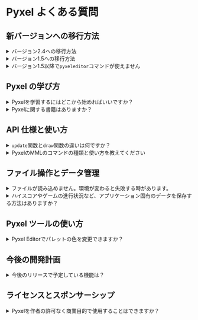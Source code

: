 # Pyxel よくある質問

## 新バージョンへの移行方法

<details>
<summary>バージョン2.4への移行方法</summary>

Pyxel 2.4 ではサウンドエンジンと MML 文法が刷新されています。<br>
コードをバージョン 2.4 に対応させるには、以下の変更を行ってください。

- Tone クラスの `waveform` フィールドを `wavetable` にリネームする
- `play` 関数、`playm` 関数の `tick` 引数を `sec`（小数形式の秒数）に変更する
- `play_pos` 関数の戻り値が `(sound_no, sec)` に変わったことに対応する
- Sound クラス、Music クラスの `save` 関数の `count` 引数を `sec` に変更する
- サウンドの再生秒数が必要な場合は、Sound クラスの `total_sec` 関数を利用する
- Sound クラスの `mml` 関数には新 MML 文法に沿ったコードを指定する
- 旧 MML 文法 を使用する場合は、Sound クラスの `old_mml` 関数を使用する
- `save`、`load` 関数の `exclude_xxx` オプションを `ignore_xxx` に変更する
- `save`、`load` 関数の `include_xxx` オプションの指定を削除する

新しい MML 文法は後述の「Pyxel の MML の使い方」を参照してください。

</details>

<details>
<summary>バージョン1.5への移行方法</summary>

コードをバージョン 1.5 に対応させるには、以下の変更を行ってください。

- `init` の `caption` オプションを `title` にリネームする
- `init` の `scale` オプションを `display_scale` にリネームする
- `init` から `palette` オプションを削除する (初期化後に `colors` 配列でパレットカラーを変更できます)
- `init` から `fullscreen` オプションを削除する (初期化後に `fullscreen` 関数でフルスクリーンを切り替えることができます)
- キー名の未定義エラーが発生した場合、[キー定義](https://github.com/kitao/pyxel/blob/main/python/pyxel/__init__.pyi) に従ってキー名をリネームする
- `Image` クラスおよび `Tilemap` クラスの `get` と `set` をそれぞれ `pget` と `pset` に変更する
- `bltm` の `u`, `v`, `w`, `h` パラメータを 8 倍に変更する (`bltm` はピクセル単位で動作するようになりました)
- `Sound` および `Music` クラスのメンバーとメソッドを新しい名前に更新する

</details>

<details>
<summary>バージョン1.5以降で<code>pyxeleditor</code>コマンドが使えません</summary>

バージョン 1.5 以降、Pyxel のツールは`pyxel`コマンドに統合されました。リソースエディタにアクセスするには、次のコマンドを使用してください： `pyxel edit [PYXEL_RESOURCE_FILE]`

</details>

## Pyxel の学び方

<details>
<summary>Pyxelを学習するにはどこから始めればいいですか？</summary>

Pyxel のサンプルコードを 01、05、03、04、02 の順に試すのがおすすめです。

</details>

<details>
<summary>Pyxelに関する書籍はありますか？</summary>

日本語版のみですが、[公式の書籍](https://gihyo.jp/book/2025/978-4-297-14657-3)が発売されています。

</details>

## API 仕様と使い方

<details>
<summary><code>update</code>関数と<code>draw</code>関数の違いは何ですか？</summary>

`update`関数は毎フレーム呼び出されますが、`draw`関数は処理時間が許容限界を超えた場合にスキップされることがあります。Pyxel はこの設計により、レンダリング負荷や OS の割り込み処理の影響を軽減して、滑らかなアニメーションを実現しています。

</details>

<details>
<summary>PyxelのMMLのコマンドの種類と使い方を教えてください</summary>

Sound クラスの `mml` 関数で使えるコマンドの種類は以下のとおりです。

- `T <bpm>`(1-)<br>
  テンポ (BPM) を指定する。デフォルトは 120。<br>

- `Q <gate_time>`(0-32)<br>
  ゲートタイム（発音する長さ）を指定する。32 で音の切れ目がなくなり、1 で最も短くなる。デフォルトは 28。

- `@ <tone_index>`(0-)<br>
  音色番号（初期状態では 0:Triangle / 1:Square / 2:Pulse / 3:Noise）を指定する。デフォルトは 0。

- `V <vol>`(0-127)<br>
  音量を指定する。デフォルトは 100。

- `K <key_offset>`(整数)<br>
  トランスポーズ量（音程オフセット）を半音単位で指定する。12 で音程が 1 オクターブ上がる。デフォルトは 0。

- `Y <offset_cents>`(整数)<br>
  デチューン（音程ずれ）を cent 単位で指定する。100 で半音上がり、-100 で半音下がる。デフォルトは 0。

- `@ENV <slot>`(0-)<br>
  エンベロープ（音量変化のカーブ）のスロットを切り替える。0 を指定するとオフになる。

- `@ENV <slot> { init_vol, dur_ticks1, vol1, dur_ticks2, vol2, ... }`<br>
  指定したスロットのエンベロープを設定して切り替える。スロット 0 は指定できない。<br>
  { }内は、「初期音量 (最初の 1 回のみ)」の後、「区間の長さ (tick)、音量 (vol)」を繰り返し指定する。1 tick は 4 分音符を 48 等分した長さ。<br>
  例：`@ENV 1 { 30, 20, 100, 50, 0 }`（音量を 30 から 20 tick かけて 100 にした後, 50 tick かけて 0 に変化させる）

- `@VIB <slot>`(0-)<br>
  ビブラート（音程を揺らすエフェクト）のスロットを切り替える。0 を指定するとオフになる。

- `@VIB <slot> { delay_ticks, period_ticks, depth_cents }` <br>
  指定したスロットのビブラートを設定して切り替える。スロット 0 は指定できない。<br>
  { }内は「ディレイ時間 (tick)、周期 (tick)、深さ (cent)」をこの順で指定する。1 tick は 4 分音符を 48 等分した長さ。<br>
  例：`@VIB 1 {24, 12, 100}`（24 tick 経過後、12 tick 周期でプラス半音からマイナス半音の範囲で音程を揺らす）

- `@GLI <slot>`(0-)<br>
  グライド（音程変化のエフェクト）のスロットを切り替える。0 を指定するとオフになる。

- `@GLI <slot> { offset_cents, dur_ticks }` <br>
  { }内は「最初の音程変化量 (cent)、0 に戻るまでの時間 (tick)」を指定する。1 tick は 4 分音符を 48 等分した長さ。<br>
  例：`@GLI 1 { -100, 24 }`（半音下から始まり、24 tick かけて本来の音程に戻る）

- `O <oct>`(-1 - 9)<br>
  オクターブを指定する。`O4`の A の音が 440 Hz になる。デフォルトは 4。

- `>`<br>
  オクターブを 1 上げる。最大 9。

- `<`<br>
  オクターブを 1 下げる。最小 -1。

- `L <len>`(1-192)<br>
  音符と休符のデフォルトの長さを指定する。L4 が 4 分音符。デフォルトは 4。

- `C/D/E/F/G/A/B`<br>
  指定した音階の音を再生する。`F16`のように後ろに長さを指定すると、その音だけ長さを変更する。

- `R`<br>
  休符を再生する。`R8`のように後ろに長さを指定すると、その休符だけ長さを変更する。

- `#/+`<br>
  音の後ろに記述すると、その音を半音上げる。

- `-`<br>
  音の後ろに記述すると、その音を半音下げる。

- `.`<br>
  付点。音や休符の後ろに記述すると、長さを 1/2 延ばす。複数指定することも可能。
  。
- `&`<br>
  タイ。同じ音程の次の音を一つの音として繋げる。異なる高さの音に指定するとエラーになる。

- `[`<br>
  繰り返し開始位置。

- `] <count>`<br>(1-)
  繰り返し終了位置。繰り返し開始位置との間のフレーズを指定した回数だけ再生する。回数を省略した場合は無限に繰り返す。入れ子にすることも可能。

</details>

## ファイル操作とデータ管理

<details>
<summary>ファイルが読み込めません。環境が変わると失敗する時があります。</summary>

ファイルを読み込む際に、カレントディレクトリが意図したものになっているかを確認してください。<br>
Pyxel の`init`関数が呼ばれると、カレントディレクトリはそのスクリプトファイルと同じ場所に変更され、それ以降は相対パスでファイルを指定できます。しかし、`init`を呼ぶ前にファイルを開こうとした場合や`init`の後にカレントディレクトリを変更した場合には読み込みに失敗する可能性があります。

</details>

<details>
<summary>ハイスコアやゲームの進行状況など、アプリケーション固有のデータを保存する方法はありますか？</summary>

`user_data_dir(vendor_name, app_name)`関数に開発者名とアプリ名を渡すと、プラットフォームに適したデータ保存用のディレクトリを作成し、そのパスを返します。このディレクトリの下でアプリケーション用のファイルの保存や読み込みを行ってください。

</details>

## Pyxel ツールの使い方

<details>
<summary>Pyxel Editorでパレットの色を変更できますか？</summary>

Pyxel リソースファイル（.pyxres）と同じディレクトリに、Pyxel パレットファイル（.pyxpal）を配置することで、Pyxel Editor で使用するパレットの色をリソースファイルに合わせることができます。Pyxel パレットファイルの作成方法については、README をご参照ください。

</details>

## 今後の開発計画

<details>
<summary>今後のリリースで予定している機能は？</summary>

以下の機能追加や改善を予定しています。

- Pyxel アプリランチャーの追加
- Pyxel Editor の操作性向上
- 子供向け Pyxel チュートリアルの追加

</details>

## ライセンスとスポンサーシップ

<details>
<summary>Pyxelを作者の許可なく商業目的で使用することはできますか？</summary>

MIT ライセンスに従い、ソースコードやライセンス表示用のファイルに著作権およびライセンスの全文を明示すれば、作者の許可を得ることなく自由に販売や配布が可能です。ただし、もし可能であれば、作者にご連絡いただいたり、スポンサーとしてご支援いただけるとありがたいです。

</details>
